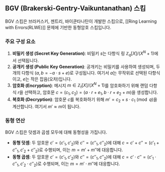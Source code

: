 ## BGV (Brakerski-Gentry-Vaikuntanathan) 스킴

BGV 스킴은 브라커스키, 젠트리, 바이쿤타나탄이 개발한 스킴으로, [[Ring Learning with Errors(RLWE)]] 문제에 기반한 동형암호 스킴입니다.

### 주요 구성 요소

1. **비밀키 생성 (Secret Key Generation)**: 비밀키 $s$는 다항식 링 $\mathbb{Z}_q[X]/(X^N + 1)$에서 선택됩니다.
2. **공개키 생성 (Public Key Generation)**: 공개키는 비밀키를 사용하여 생성되며, 두 개의 다항식 $(a, b = -a \cdot s + e)$로 구성됩니다. 여기서 $a$는 무작위로 선택된 다항식이고, $e$는 작은 잡음(오차)입니다.
3. **암호화 (Encryption)**: 메시지 $m \in \mathbb{Z}_t[X]/(X^N + 1)$를 암호화하기 위해 랜덤 다항식 $r$을 선택하고, 암호문 $c = (c_1, c_2) = (a \cdot r + e_1, b \cdot r + e_2 + m)$을 생성합니다.
4. **복호화 (Decryption)**: 암호문 $c$를 복호화하기 위해 $m' = c_2 + s \cdot c_1 \pmod{q}$을 계산합니다. 여기서 $m' \approx m$이 됩니다.

### 동형 연산

BGV 스킴은 덧셈과 곱셈 모두에 대해 동형성을 가집니다.

- **동형 덧셈**: 두 암호문 $c' = (c'_1, c'_2)$와 $c'' = (c''_1, c''_2)$에 대해 $c = c' + c'' = (c'_1 + c''_1, c'_2 + c''_2)$로 수행되며, 이는 $m = m' + m''$에 대응합니다.
- **동형 곱셈**: 두 암호문 $c' = (c'_1, c'_2)$와 $c'' = (c''_1, c''_2)$에 대해 $c = c' \cdot c'' = (c'_1 \cdot c''_1, c'_2 \cdot c''_2)$로 수행되며, 이는 $m = m' \cdot m''$에 대응합니다.